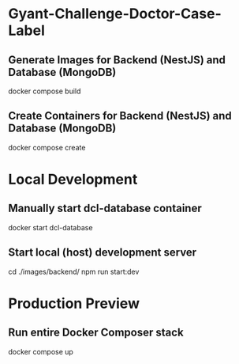 # Gyant-Challenge-Doctor-Case-Label



## Generate Images for Backend (NestJS) and Database (MongoDB)
docker compose build

## Create Containers for Backend (NestJS) and Database (MongoDB)
docker compose create



# Local Development

## Manually start dcl-database container
docker start dcl-database

## Start local (host) development server
cd ./images/backend/
npm run start:dev



# Production Preview

## Run entire Docker Composer stack
docker compose up